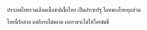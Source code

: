 ประเทศไทยรวมเลือดเนื้อชาติเชื้อไทย
เป็นประชารัฐ ไผทของไทยทุกส่วน

ไทยนี้รักสงบ แต่ถึงรบไม่ขลาด
เอกราชจะไม่ให้ใครข่มขี่
